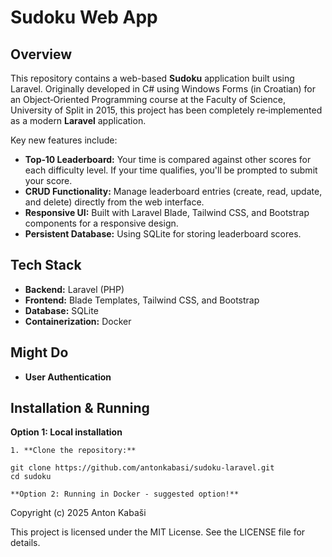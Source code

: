 # Sudoku Web App

## Overview

This repository contains a web-based **Sudoku** application built using Laravel. Originally developed in C# using Windows Forms (in Croatian) for an Object‑Oriented Programming course at the Faculty of Science, University of Split in 2015, this project has been completely re‑implemented as a modern **Laravel** application.

Key new features include:
- **Top‑10 Leaderboard:** Your time is compared against other scores for each difficulty level. If your time qualifies, you'll be prompted to submit your score.
- **CRUD Functionality:** Manage leaderboard entries (create, read, update, and delete) directly from the web interface.
- **Responsive UI:** Built with Laravel Blade, Tailwind CSS, and Bootstrap components for a responsive design.
- **Persistent Database:** Using SQLite for storing leaderboard scores.

## Tech Stack

- **Backend:** Laravel (PHP)
- **Frontend:** Blade Templates, Tailwind CSS, and Bootstrap
- **Database:** SQLite 
- **Containerization:** Docker

## Might Do
- **User Authentication**

## Installation & Running

   **Option 1: Local installation**

    1. **Clone the repository:**

    git clone https://github.com/antonkabasi/sudoku-laravel.git
    cd sudoku

    **Option 2: Running in Docker - suggested option!**








    
Copyright (c) 2025 Anton Kabaši

This project is licensed under the MIT License. See the LICENSE file for details.